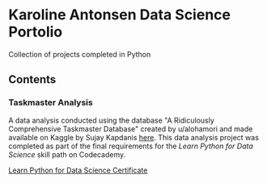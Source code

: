 # Karoline Antonsen Data Science Portolio
Collection of projects completed in Python

## Contents
### Taskmaster Analysis
<p> A data analysis conducted using the database "A Ridiculously Comprehensive Taskmaster Database" created by u/alohamori and made available on Kaggle by Sujay Kapdanis <a href="https://www.kaggle.com/datasets/sujaykapadnis/comedians-challenged-ridiculous-taskmaster-ds/data">here</a>. This data analysis project was completed as part of the final requirements for the <i>Learn Python for Data Science</i> skill path on Codecademy. </p>
<a href="https://www.codecademy.com/profiles/system4003744519/certificates/ac83e31a3e114189849dd4ee714834eb">Learn Python for Data Science Certificate</a>
